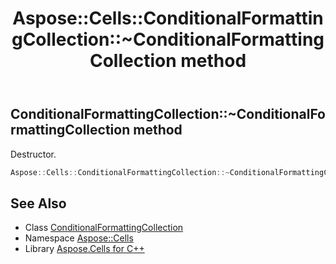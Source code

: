 ﻿---
title: Aspose::Cells::ConditionalFormattingCollection::~ConditionalFormattingCollection method
linktitle: ~ConditionalFormattingCollection
second_title: Aspose.Cells for C++ API Reference
description: 'Aspose::Cells::ConditionalFormattingCollection::~ConditionalFormattingCollection method. Destructor in C++.'
type: docs
weight: 200
url: /cpp/aspose.cells/conditionalformattingcollection/~conditionalformattingcollection/
---
## ConditionalFormattingCollection::~ConditionalFormattingCollection method


Destructor.

```cpp
Aspose::Cells::ConditionalFormattingCollection::~ConditionalFormattingCollection()
```

## See Also

* Class [ConditionalFormattingCollection](../)
* Namespace [Aspose::Cells](../../)
* Library [Aspose.Cells for C++](../../../)
